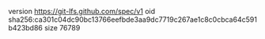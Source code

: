 version https://git-lfs.github.com/spec/v1
oid sha256:ca301c04dc90bc13766eefbde3aa9dc7719c267ae1c8c0cbca64c591b423bd86
size 76789
